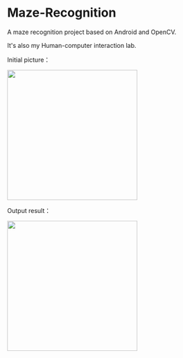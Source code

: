 # Maze-Recognition

A maze recognition project based on Android and OpenCV.

It's also my Human-computer interaction lab.

Initial picture：

<img src="https://github.com/cyz020403/maze_recognition/blob/main/in.jpg" width="300px">

Output result：

<img src="https://github.com/cyz020403/maze_recognition/blob/main/out.jpg" width="300px">
